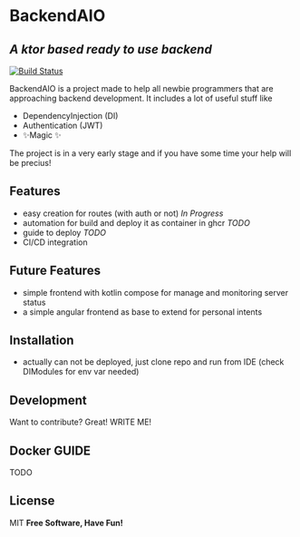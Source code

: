 # BackendAIO
## _A ktor based ready to use backend_


[![Build Status](https://travis-ci.org/joemccann/dillinger.svg?branch=master)](https://travis-ci.org/joemccann/dillinger)

BackendAIO is a project made to help all newbie programmers that are approaching backend development.
It includes a lot of useful stuff like
- DependencyInjection (DI)
- Authentication (JWT)
- ✨Magic ✨

The project is in a very early stage and if you have some time your help will be precius!



## Features

- easy creation for routes (with auth or not) *In Progress*
- automation for build and deploy it as container in ghcr *TODO*
- guide to deploy *TODO*
- CI/CD integration

## Future Features
- simple frontend with kotlin compose for manage and monitoring server status
- a simple angular frontend as base to extend for personal intents


## Installation
- actually can not be deployed, just clone repo and run from IDE (check DIModules for env var needed)


## Development

Want to contribute? Great! WRITE ME!



## Docker GUIDE

TODO
## License

MIT
**Free Software, Have Fun!**
